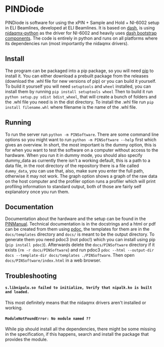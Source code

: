 # PINDiode

PINDiode is software for using the xPIN + Sample and Hold + NI-6002 setup in ELI Beamlines, developed at ELI Beamlines.
It is based on [dash](https://dash.plotly.com/), is using [nidaqmx-python](https://github.com/ni/nidaqmx-python) as the driver for NI-6002 and heavily uses [dash bootstrap components](https://github.com/facultyai/dash-bootstrap-components).
The code is entirely in python and runs on all platforms where its dependencies run (most importantly the nidaqmx drivers).

## Install

The program can be packaged into a pip package, so you will need [pip](https://pypi.org/project/pip) to install it.
You can either download a prebuilt package from the releases (download the .whl file for new versions of pip) or you can build it yourself.
To build it yourself you will need `setuptools` and `wheel` installed, you can install them by running `pip install setuptools wheel`
Then to build it run `python setup.py sdist bdist_wheel`, that will create a bunch of folders and the .whl file you need is in the dist directory.
To install the .whl file run `pip install filename.whl` where filename is the name of the .whl file.

## Running

To run the server run `python -m PINSoftware`.
There are some command line options so you might want to run `python -m PINSoftware --help` first which gives an overview.
In short, the most important is the dummy option, this is for when you want to test the software on a computer without access to the hardware.
When you run it in dummy mode, you should also specify dummy_data as currently there isn't a working default, this is a path to a data file, in the root directory of the repository there is a file called `dummy_data`, you can use that, also, make sure you enter the full path, otherwise it may not work.
The graph option shows a graph of the raw data on the host computer and the profiler option runs a profiler which will print profiling information to standard output, both of those are fairly self explanatory once you run them.

## Documentation

Documentation about the hardware and the setup can be found in the [PINManual](https://github.com/kockahonza/PINManual).
Technical documentation is in the docstrings and a html or pdf can be created from them using [pdoc](https://pdoc3.github.io/pdoc/), the templates for them are in the `docs/templates` directory and `docs/` is meant to be the output directory.
To generate them you need pdoc3 (not pdoc!) which you can install using pip (`pip install pdoc3`).
Afterwards delete the `docs/PINSoftware` directory if it exists (`rm -r docs/PINSoftware`) and run pdoc3 `pdoc --html --output-dir docs --template-dir docs/templates ./PINSoftware`.
Then open `docs/PINSoftware/index.html` in a web browser.

## Troubleshooting

#### `s.libnipalu.so failed to initialize, Verify that nipalk.ko is built and loaded.`
This most definitely means that the nidaqmx drivers aren't installed or working.

#### `ModuleNotFoundError: No module named ??`
While pip should install all the dependencies, there might be some missing in the specification, if this happens, search and install the package that provides the module.

